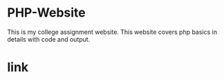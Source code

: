 # PHP-Website
This is my college assignment website. This website covers php basics in details with code and output.

# link

